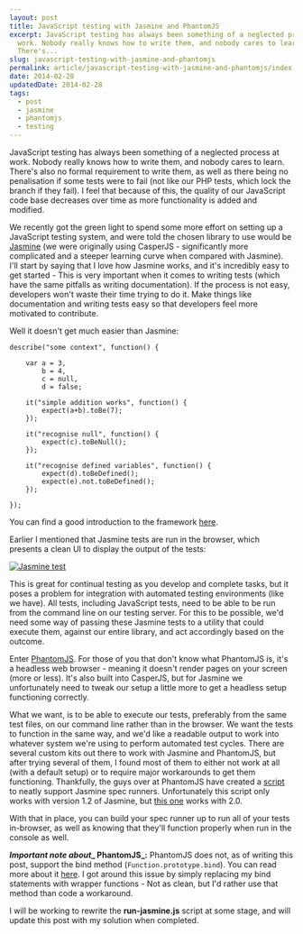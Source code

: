 ```yaml
---
layout: post
title: JavaScript testing with Jasmine and PhantomJS
excerpt: JavaScript testing has always been something of a neglected process at
  work. Nobody really knows how to write them, and nobody cares to learn.
  There's...
slug: javascript-testing-with-jasmine-and-phantomjs
permalink: article/javascript-testing-with-jasmine-and-phantomjs/index.html
date: 2014-02-28
updatedDate: 2014-02-28
tags:
  - post
  - jasmine
  - phantomjs
  - testing
---
```


JavaScript testing has always been something of a neglected process at work. Nobody really knows how to write them, and nobody cares to learn. There's also no formal requirement to write them, as well as there being no penalisation if some tests were to fail (not like our PHP tests, which lock the branch if they fail). I feel that because of this, the quality of our JavaScript code base decreases over time as more functionality is added and modified.

We recently got the green light to spend some more effort on setting up a JavaScript testing system, and were told the chosen library to use would be [Jasmine](http://jasmine.github.io/) (we were originally using CasperJS - significantly more complicated and a steeper learning curve when compared with Jasmine). I'll start by saying that I love how Jasmine works, and it's incredibly easy to get started - This is very important when it comes to writing tests (which have the same pitfalls as writing documentation). If the process is not easy, developers won't waste their time trying to do it. Make things like documentation and writing tests easy so that developers feel more motivated to contribute.

Well it doesn't get much easier than Jasmine:

```
describe("some context", function() {

	var a = 3,
		b = 4,
		c = null,
		d = false;

	it("simple addition works", function() {
		expect(a+b).toBe(7);
	});

	it("recognise null", function() {
		expect(c).toBeNull();
	});

	it("recognise defined variables", function() {
		expect(d).toBeDefined();
		expect(e).not.toBeDefined();
	});

});
```

You can find a good introduction to the framework [here](http://jasmine.github.io/2.0/introduction.html).

Earlier I mentioned that Jasmine tests are run in the browser, which presents a clean UI to display the output of the tests:

[![Jasmine test](http://perrymitchell.net/wp-content/uploads/2014/02/jasmine_test_example.png)](http://perrymitchell.net/wp-content/uploads/2014/02/jasmine_test_example.png)

This is great for continual testing as you develop and complete tasks, but it poses a problem for integration with automated testing environments (like we have). All tests, including JavaScript tests, need to be able to be run from the command line on our testing server. For this to be possible, we'd need some way of passing these Jasmine tests to a utility that could execute them, against our entire library, and act accordingly based on the outcome.

Enter [PhantomJS](http://phantomjs.org/). For those of you that don't know what PhantomJS is, it's a headless web browser - meaning it doesn't render pages on your screen (more or less). It's also built into CasperJS, but for Jasmine we unfortunately need to tweak our setup a little more to get a headless setup functioning correctly.

What we want, is to be able to execute our tests, preferably from the same test files, on our command line rather than in the browser. We want the tests to function in the same way, and we'd like a readable output to work into whatever system we're using to perform automated test cycles. There are several custom kits out there to work with Jasmine and PhantomJS, but after trying several of them, I found most of them to either not work at all (with a default setup) or to require major workarounds to get them functioning. Thankfully, the guys over at PhantomJS have created a [script](https://github.com/ariya/phantomjs/blob/master/examples/run-jasmine.js) to neatly support Jasmine spec runners. Unfortunately this script only works with version 1.2 of Jasmine, but [this one](https://github.com/tkaplan/PhantomJS-Jasmine) works with 2.0.

With that in place, you can build your spec runner up to run all of your tests in-browser, as well as knowing that they'll function properly when run in the console as well.

_**Important note about**_**_ PhantomJS_:** PhantomJS does not, as of writing this post, support the bind method (`Function.prototype.bind`). You can read more about it [here](https://code.google.com/p/phantomjs/issues/detail?id=522). I got around this issue by simply replacing my bind statements with wrapper functions - Not as clean, but I'd rather use that method than code a workaround.

I will be working to rewrite the **run-jasmine.js** script at some stage, and will update this post with my solution when completed.